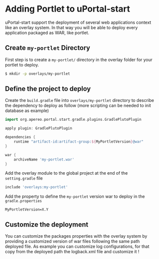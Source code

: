 # Adding Portlet to uPortal-start

uPortal-start support the deployment of several web applications context like an overlay system.
In that way you will be able to deploy every application packaged as WAR, like portlet.

## Create `my-portlet` Directory

First step is to create a `my-portlet/` directory in the overlay folder for your portlet to deploy.

```sh
$ mkdir -p overlays/my-portlet
```

## Define the project to deploy

Create the `build.gradle` file into `overlays/my-portlet` directory to describe the dependency to deploy as follow (more scripting can be needed to init database as example)

```gradle
import org.apereo.portal.start.gradle.plugins.GradlePlutoPlugin

apply plugin: GradlePlutoPlugin

dependencies {
    runtime "artifact-id:artifact-group:${MyPortletVersion}@war"
}

war {
    archiveName 'my-portlet.war'
}
```

Add the overlay module to the global project at the end of the `setting.gradle` file
```gradle
include 'overlays:my-portlet'
```

Add the property to define the `my-portlet` version war to deploy in the `gradle.properties`
```properties
MyPortletVersion=X.Y
```

## Customize the deployment

You can customize the packages properties with the overlay system by providing a customized version of war files following the same path deployed file.
As example you can customize log configurations, for that copy from the deployed path the logback.xml file and customize it !